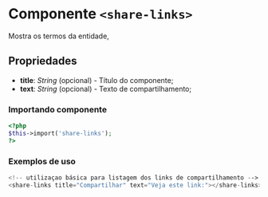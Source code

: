 # Componente `<share-links>`
Mostra os termos da entidade,
  
## Propriedades
- **title**: *String* (opcional) - Título do componente;
- **text**: *String* (opcional) - Texto de compartilhamento;

### Importando componente
```PHP
<?php 
$this->import('share-links');
?>
```
### Exemplos de uso
```PHP
<!-- utilizaçao básica para listagem dos links de compartilhamento -->
<share-links title="Compartilhar" text="Veja este link:"></share-links>

```
